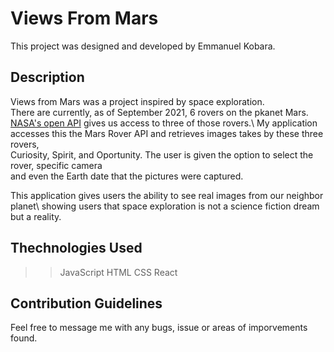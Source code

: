 # Views From Mars

This project was designed and developed by Emmanuel Kobara.

## Description

Views from Mars was a project inspired by space exploration.\
There are currently, as of September 2021, 6 rovers on the pkanet Mars.\
[NASA's open API](https://api.nasa.gov/) gives us access to three of those rovers.\ 
My application accesses this the Mars Rover API and retrieves images takes by these three rovers,\
Curiosity, Spirit, and Oportunity. The user is given the option to select the rover, specific camera\
and even the Earth date that the pictures were captured.

This application gives users the ability to see real images from our neighbor planet\ 
showing users that space exploration is not a science fiction dream but a reality.

## Thechnologies Used

>> JavaScript
>> HTML
>> CSS 
>> React

## Contribution Guidelines 

Feel free to message me with any bugs, issue or areas of imporvements found.


